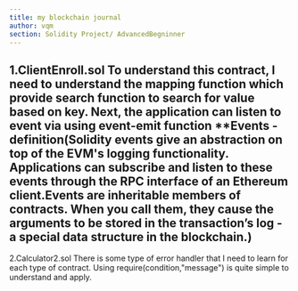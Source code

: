 ```yaml
---
title: my blockchain journal
author: vqm
section: Solidity Project/ AdvancedBegninner
---
```

1.ClientEnroll.sol
To understand this contract, I need to understand the mapping function which provide 
search function to search for value based on key. Next, the application can listen to 
event via using event-emit function 
**Events - definition(Solidity events give an abstraction on top of the EVM's logging 
functionality. Applications can subscribe and listen to these events through the RPC 
interface of an Ethereum client.Events are inheritable members of contracts. When you 
call them, they cause the arguments to be stored in the transaction’s log - a special 
data structure in the blockchain.)
--
2.Calculator2.sol
There is some type of error handler that I need to learn for each type of contract.
Using require(condition,"message") is quite simple to understand and apply.